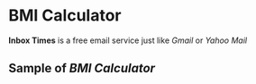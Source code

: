 # BMI Calculator
**Inbox Times** is a free email service just like _Gmail_ or _Yahoo Mail_

## Sample of _BMI Calculator_
